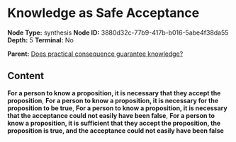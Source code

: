 # Knowledge as Safe Acceptance

**Node Type:** synthesis
**Node ID:** 3880d32c-77b9-417b-b016-5abe4f38da55
**Depth:** 5
**Terminal:** No

**Parent:** [Does practical consequence guarantee knowledge?](does-practical-consequence-guarantee-knowledge-antithesis-59173d23-ea12-45ff-96f2-f0102508e8be.md)

## Content

**For a person to know a proposition, it is necessary that they accept the proposition**, **For a person to know a proposition, it is necessary for the proposition to be true**, **For a person to know a proposition, it is necessary that the acceptance could not easily have been false**, **For a person to know a proposition, it is sufficient that they accept the proposition, the proposition is true, and the acceptance could not easily have been false**
